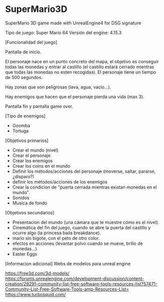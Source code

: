 # SuperMario3D
SuperMario 3D game made with UnrealEngine4 for DSG signature


Tipo de juego: Super Mario 64
Versión del engine: 4.15.3 

[Funcionalidad del juego]

Pantalla de inicio. 

El personaje nace en un punto concreto del mapa, el objetivo es conseguir todas las monedas y entrar al castillo (el castillo estará cerrado mientras que todas las monedas no esten recogidas). El personaje tiene un tiempo de 500 segundos. 

Hay zonas que son peligrosas (lava, agua, vacio...). 

Hay enemigos que hacen que el personaje pierda una vida (max 3).

Pantalla fin y pantalla game over. 

[Tipo de enemigos]
- Goomba
- Tortuga

[Objetivos primarios]
- Crear el mundo (nivel)
- Crear el personaje
- Crear los enemigos
- Crear los coins en el mundo
- Definir los métodos/acciones del personaje (moverse, saltar, pararse, ¿disparo?)
- definir los métodos/acciones de los enemigos
- Crear la condicion de "puerta cerrada mientras existan monedas en el mundo".
- Sonidos
- Musica de fondo

[Objetivos secundarios]
- Presentacion del mundo (una cámara que te muestre cómo es el nivel).
- Cinemática del fin del juego, cuando se abre la puerta del castillo y ocurre algo (la princesa baila breakdance).
- mario sin bigote, con el peto de otro color. 
- efectos en acciones (levantar polvo cuando se mueve, brillo de monedas...)
- Easter Eggs

[Informacion adicional]
Webs de modelos para unreal engine

https://free3d.com/3d-models/
https://forums.unrealengine.com/development-discussion/content-creation/28291-community-list-free-software-tools-resources-list?57471-Community-List-Free-Software-Tools-amp-Resources-List=
https://www.turbosquid.com/
